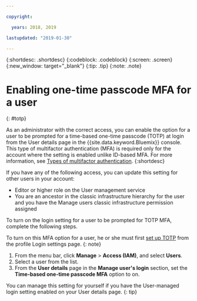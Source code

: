 ```yaml
---

copyright:

  years: 2018, 2019

lastupdated: "2019-01-30"

---
```


{:shortdesc: .shortdesc}
{:codeblock: .codeblock}
{:screen: .screen}
{:new_window: target="_blank"}
{:tip: .tip}
{:note: .note}

# Enabling one-time passcode MFA for a user
{: #totp}

As an administrator with the correct access, you can enable the option for a user to be prompted for a time-based one-time passcode (TOTP) at login from the User details page in the {{site.data.keyword.Bluemix}} console. This type of multifactor authentication (MFA) is required only for the account where the setting is enabled unlike ID-based MFA. For more information, see [Types of multifactor authentication](/docs/iam?topic=iam-types#types).
{:shortdesc}

If you have any of the following access, you can update this setting for other users in your account:

* Editor or higher role on the User management service
* You are an ancestor in the classic infrastructure hierarchy for the user and you have the Manage users classic infrastructure permission assigned

To turn on the login setting for a user to be prompted for TOTP MFA, complete the following steps.

To turn on this MFA option for a user, he or she must first [set up TOTP](/docs/account?topic=account-MFA#MFA) from the profile Login settings page.
{: note}

1. From the menu bar, click **Manage** &gt; **Access (IAM)**, and select **Users**.
2. Select a user from the list.
3. From the **User details** page in the **Manage user's login** section, set the **Time-based one-time passcode MFA** option to on.

You can manage this setting for yourself if you have the User-managed login setting enabled on your User details page.
{: tip}

